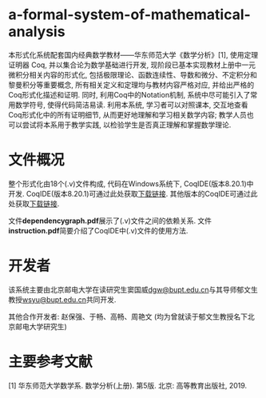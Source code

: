 # a-formal-system-of-mathematical-analysis
本形式化系统配套国内经典数学教材——华东师范大学《数学分析》\[1\], 使用定理证明器 Coq, 并以集合论为数学基础进行开发, 现阶段已基本实现教材上册中一元微积分相关内容的形式化, 
包括极限理论、函数连续性、导数和微分、不定积分和黎曼积分等重要概念, 所有相关定义和定理均与教材内容严格对应, 并给出严格的Coq形式化描述和证明.
同时, 利用Coq中的Notation机制, 系统中尽可能引入了常用数学符号, 使得代码简洁易读.
利用本系统, 学习者可以对照课本, 交互地查看Coq形式化中的所有证明细节, 从而更好地理解和学习相关数学内容;
教学人员也可以尝试将本系用于教学实践, 以检验学生是否真正理解和掌握数学理论.

# 文件概况
整个形式化由18个\(.v\)文件构成, 代码在Windows系统下, CoqIDE(版本8.20.1)中开发.
CoqIDE(版本8.20.1)可通过此处获取[下载链接](https://github.com/rocq-prover/platform/releases/download/2025.01.0/Coq-Platform-release-2025.01.0-version.8.20.2025.01-Windows-x86_64.exe).
其他版本的CoqIDE可通过此处获取[下载链接](https://rocq-prover.org/install#windows-vscode).

文件**dependencygraph.pdf**展示了\(.v\)文件之间的依赖关系. 文件**instruction.pdf**简要介绍了CoqIDE中(.v)文件的使用方法.

# 开发者
该系统主要由北京邮电大学在读研究生窦国威<dgw@bupt.edu.cn>与其导师郁文生教授<wsyu@bupt.edu.cn>共同开发.

其他合作开发者: 赵保强、于畅、高畅、周艳文 (均为曾就读于郁文生教授名下北京邮电大学研究生)

# 主要参考文献
\[1\] 华东师范大学数学系. 数学分析(上册). 第5版. 北京: 高等教育出版社, 2019. 
